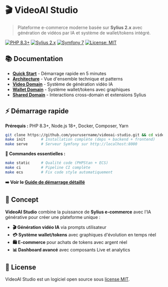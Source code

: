 # 🎬 VideoAI Studio

> Plateforme e-commerce moderne basée sur **Sylius 2.x** avec génération de vidéos par IA et système de wallet/tokens intégré.

[![PHP 8.3+](https://img.shields.io/badge/PHP-8.3%2B-blue.svg)](https://www.php.net/)
[![Sylius 2.x](https://img.shields.io/badge/Sylius-2.x-green.svg)](https://sylius.com/)
[![Symfony 7](https://img.shields.io/badge/Symfony-7-purple.svg)](https://symfony.com/)
[![License: MIT](https://img.shields.io/badge/License-MIT-yellow.svg)](LICENSE)

## 📚 Documentation

- **[Quick Start](docs/quick-start.md)** - Démarrage rapide en 5 minutes
- **[Architecture](docs/architecture.md)** - Vue d'ensemble technique et patterns
- **[Video Domain](docs/video-domain.md)** - Système de génération vidéo IA
- **[Wallet Domain](docs/wallet-domain.md)** - Système wallet/tokens avec graphiques
- **[Shared Domain](docs/shared-domain.md)** - Interactions cross-domain et extensions Sylius

## ⚡ Démarrage rapide

**Prérequis :** PHP 8.3+, Node.js 18+, Docker, Composer, Yarn

```bash
git clone https://github.com/yourusername/videoai-studio.git && cd videoai-studio
make init       # Installation complète (deps + backend + frontend)
make serve      # Serveur Symfony sur http://localhost:8000
```

**🎯 Commandes essentielles :**
```bash
make static     # Qualité code (PHPStan + ECS)
make ci         # Pipeline CI complète
make ecs        # Fix code style automatiquement
```

**➡️ Voir le [Guide de démarrage détaillé](docs/quick-start.md)**


## 🎯 Concept

**VideoAI Studio** combine la puissance de **Sylius e-commerce** avec l'IA générative pour créer une plateforme unique :

- **🎬 Génération vidéo IA** via prompts utilisateur
- **💳 Système wallet/tokens** avec graphiques d'évolution en temps réel
- **🛍️ E-commerce** pour achats de tokens avec argent réel
- **📊 Dashboard avancé** avec composants Live et analytics


## 📄 License

VideoAI Studio est un logiciel open source sous [license MIT](LICENSE).


